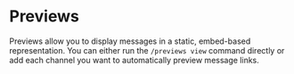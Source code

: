 # Previews

Previews allow you to display messages in a static, embed-based representation. You can
either run the `/previews view` command directly or add each channel you want to
automatically preview message links.